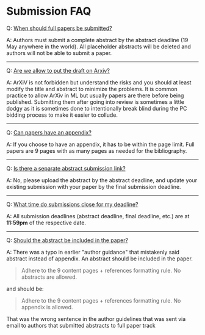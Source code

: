 # Submission FAQ

Q: <a href="#faq-0" id="faq-0" class="anchor">When should full papers be submitted?</a>

A: Authors must submit a complete abstract by the abstract deadline (19 May anywhere in the world). All placeholder abstracts will be deleted and authors will not be able to submit a paper.

---

Q: <a href="#faq-1" id="faq-1" class="anchor">Are we allow to put the draft on Arxiv?</a>

A: ArXiV is not forbidden but understand the risks and you should at least modify the title and abstract to minimize the problems. It is common practice to allow ArXiv in ML but usually papers are there before being published. Submitting them after going into review is sometimes a little dodgy as it is sometimes done to intentionally break blind during the PC bidding process to make it easier to collude.

---

Q: <a href="#faq-2" id="faq-2" class="anchor">Can papers have an appendix?</a>

A: If you choose to have an appendix, it has to be within the page limit. Full papers are 9 pages with as many pages as needed for the bibliography.

---

Q: <a href="#faq-3" id="faq-3" class="anchor">Is there a separate abstract submission link?</a>

A: No, please upload the abstract by the abstract deadline, and update your existing submission with your paper by the final submission deadline.

---

Q: <a href="#faq-4" id="faq-4" class="anchor">What time do submissions close for my deadline?</a>

A: All submission deadlines (abstract deadline, final deadline, etc.) are at **11:59pm** of the respective date.

---

Q: <a href="#faq-5" id="faq-5" class="anchor">Should the abstract be included in the paper?</a>

A: There was a typo in earlier "author guidance" that mistakenly said abstract instead of appendix. An abstract should be included in the paper.

> Adhere to the 9 content pages + references formatting rule. No abstracts are allowed.

and should be:

> Adhere to the 9 content pages + references formatting rule. No appendix is allowed.

That was the wrong sentence in the author guidelines that was sent via email to authors that submitted abstracts to full paper track